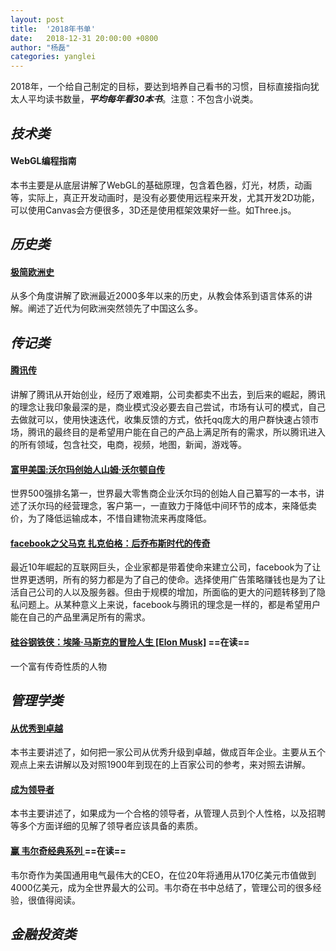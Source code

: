 ```yaml
---
layout: post
title:  '2018年书单'
date:   2018-12-31 20:00:00 +0800
author: "杨磊"
categories: yanglei
---
```


2018年，一个给自己制定的目标，要达到培养自己看书的习惯，目标直接指向犹太人平均读书数量，***平均每年看30本书***。注意：不包含小说类。

## ***技术类***

#### WebGL编程指南
  本书主要是从底层讲解了WebGL的基础原理，包含着色器，灯光，材质，动画等，实际上，真正开发动画时，是没有必要使用远程来开发，尤其开发2D功能，可以使用Canvas会方便很多，3D还是使用框架效果好一些。如Three.js。

## ***历史类***
#### <a target="_blank" href="https://item.jd.com/11038315.html">极简欧洲史</a>
  从多个角度讲解了欧洲最近2000多年以来的历史，从教会体系到语言体系的讲解。阐述了近代为何欧洲突然领先了中国这么多。 

## ***传记类***
#### <a target="_blank" href="https://item.jd.com/12072066.html">腾讯传</a>
  讲解了腾讯从开始创业，经历了艰难期，公司卖都卖不出去，到后来的崛起，腾讯的理念让我印象最深的是，商业模式没必要去自己尝试，市场有认可的模式，自己去做就可以，使用快速迭代，收集反馈的方式，依托qq庞大的用户群快速占领市场，腾讯的最终目的是希望用户能在自己的产品上满足所有的需求，所以腾讯进入的所有领域，包含社交，电商，视频，地图，新闻，游戏等。

#### <a target="_blank" href="https://item.jd.com/11693483.html">富甲美国:沃尔玛创始人山姆·沃尔顿自传</a>
  世界500强排名第一，世界最大零售商企业沃尔玛的创始人自己纂写的一本书，讲述了沃尔玛的经营理念，客户第一，一直致力于降低中间环节的成本，来降低卖价，为了降低运输成本，不惜自建物流来再度降低。

#### <a target="_blank" href="https://item.jd.com/11069932776.html">facebook之父马克 扎克伯格：后乔布斯时代的传奇</a> 
  最近10年崛起的互联网巨头，企业家都是带着使命来建立公司，facebook为了让世界更透明，所有的努力都是为了自己的使命。选择使用广告策略赚钱也是为了让活自己公司的人以及服务器。但由于规模的增加，所面临的更大的问题转移到了隐私问题上。从某种意义上来说，facebook与腾讯的理念是一样的，都是希望用户能在自己的产品里满足所有的需求。

#### <a target="_blank" href="https://item.jd.com/11902279.html">硅谷钢铁侠：埃隆·马斯克的冒险人生 [Elon Musk]</a> ==在读==
  一个富有传奇性质的人物 
## ***管理学类***
#### <a target="_blank" href="https://item.jd.com/10101825.html">从优秀到卓越</a>
  本书主要讲述了，如何把一家公司从优秀升级到卓越，做成百年企业。主要从五个观点上来去讲解以及对照1900年到现在的上百家公司的参考，来对照去讲解。

#### <a target="_blank" href="https://item.jd.com/11987771.html">成为领导者</a>
  本书主要讲述了，如果成为一个合格的领导者，从管理人员到个人性格，以及招聘等多个方面详细的见解了领导者应该具备的素质。

#### <a target="_blank" href="https://item.jd.com/12071395.html">赢 韦尔奇经典系列 </a> ==在读==
  韦尔奇作为美国通用电气最伟大的CEO，在位20年将通用从170亿美元市值做到4000亿美元，成为全世界最大的公司。韦尔奇在书中总结了，管理公司的很多经验，很值得阅读。

## ***金融投资类***